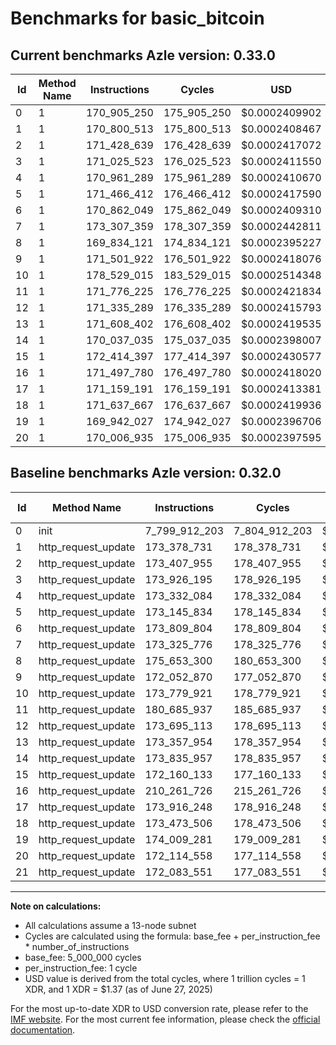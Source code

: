 # Benchmarks for basic_bitcoin

## Current benchmarks Azle version: 0.33.0
| Id | Method Name | Instructions | Cycles | USD | USD/Million Calls | Change |
|-----------|-------------|------------|--------|-----|--------------|-------|
| 0 | 1 | 170_905_250 | 175_905_250 | $0.0002409902 | $240.99 | <font color="green">-7_629_006_953</font> |
| 1 | 1 | 170_800_513 | 175_800_513 | $0.0002408467 | $240.84 | <font color="green">-2_578_218</font> |
| 2 | 1 | 171_428_639 | 176_428_639 | $0.0002417072 | $241.70 | <font color="green">-1_979_316</font> |
| 3 | 1 | 171_025_523 | 176_025_523 | $0.0002411550 | $241.15 | <font color="green">-2_900_672</font> |
| 4 | 1 | 170_961_289 | 175_961_289 | $0.0002410670 | $241.06 | <font color="green">-2_370_795</font> |
| 5 | 1 | 171_466_412 | 176_466_412 | $0.0002417590 | $241.75 | <font color="green">-1_679_422</font> |
| 6 | 1 | 170_862_049 | 175_862_049 | $0.0002409310 | $240.93 | <font color="green">-2_947_755</font> |
| 7 | 1 | 173_307_359 | 178_307_359 | $0.0002442811 | $244.28 | <font color="green">-18_417</font> |
| 8 | 1 | 169_834_121 | 174_834_121 | $0.0002395227 | $239.52 | <font color="green">-5_819_179</font> |
| 9 | 1 | 171_501_922 | 176_501_922 | $0.0002418076 | $241.80 | <font color="green">-550_948</font> |
| 10 | 1 | 178_529_015 | 183_529_015 | $0.0002514348 | $251.43 | <font color="red">+4_749_094</font> |
| 11 | 1 | 171_776_225 | 176_776_225 | $0.0002421834 | $242.18 | <font color="green">-8_909_712</font> |
| 12 | 1 | 171_335_289 | 176_335_289 | $0.0002415793 | $241.57 | <font color="green">-2_359_824</font> |
| 13 | 1 | 171_608_402 | 176_608_402 | $0.0002419535 | $241.95 | <font color="green">-1_749_552</font> |
| 14 | 1 | 170_037_035 | 175_037_035 | $0.0002398007 | $239.80 | <font color="green">-3_798_922</font> |
| 15 | 1 | 172_414_397 | 177_414_397 | $0.0002430577 | $243.05 | <font color="red">+254_264</font> |
| 16 | 1 | 171_497_780 | 176_497_780 | $0.0002418020 | $241.80 | <font color="green">-38_763_946</font> |
| 17 | 1 | 171_159_191 | 176_159_191 | $0.0002413381 | $241.33 | <font color="green">-2_757_057</font> |
| 18 | 1 | 171_637_667 | 176_637_667 | $0.0002419936 | $241.99 | <font color="green">-1_835_839</font> |
| 19 | 1 | 169_942_027 | 174_942_027 | $0.0002396706 | $239.67 | <font color="green">-4_067_254</font> |
| 20 | 1 | 170_006_935 | 175_006_935 | $0.0002397595 | $239.75 | <font color="green">-2_107_623</font> |

## Baseline benchmarks Azle version: 0.32.0
| Id | Method Name | Instructions | Cycles | USD | USD/Million Calls |
|-----------|-------------|------------|--------|-----|--------------|
| 0 | init | 7_799_912_203 | 7_804_912_203 | $0.0106927297 | $10_692.72 |
| 1 | http_request_update | 173_378_731 | 178_378_731 | $0.0002443789 | $244.37 |
| 2 | http_request_update | 173_407_955 | 178_407_955 | $0.0002444189 | $244.41 |
| 3 | http_request_update | 173_926_195 | 178_926_195 | $0.0002451289 | $245.12 |
| 4 | http_request_update | 173_332_084 | 178_332_084 | $0.0002443150 | $244.31 |
| 5 | http_request_update | 173_145_834 | 178_145_834 | $0.0002440598 | $244.05 |
| 6 | http_request_update | 173_809_804 | 178_809_804 | $0.0002449694 | $244.96 |
| 7 | http_request_update | 173_325_776 | 178_325_776 | $0.0002443063 | $244.30 |
| 8 | http_request_update | 175_653_300 | 180_653_300 | $0.0002474950 | $247.49 |
| 9 | http_request_update | 172_052_870 | 177_052_870 | $0.0002425624 | $242.56 |
| 10 | http_request_update | 173_779_921 | 178_779_921 | $0.0002449285 | $244.92 |
| 11 | http_request_update | 180_685_937 | 185_685_937 | $0.0002543897 | $254.38 |
| 12 | http_request_update | 173_695_113 | 178_695_113 | $0.0002448123 | $244.81 |
| 13 | http_request_update | 173_357_954 | 178_357_954 | $0.0002443504 | $244.35 |
| 14 | http_request_update | 173_835_957 | 178_835_957 | $0.0002450053 | $245.00 |
| 15 | http_request_update | 172_160_133 | 177_160_133 | $0.0002427094 | $242.70 |
| 16 | http_request_update | 210_261_726 | 215_261_726 | $0.0002949086 | $294.90 |
| 17 | http_request_update | 173_916_248 | 178_916_248 | $0.0002451153 | $245.11 |
| 18 | http_request_update | 173_473_506 | 178_473_506 | $0.0002445087 | $244.50 |
| 19 | http_request_update | 174_009_281 | 179_009_281 | $0.0002452427 | $245.24 |
| 20 | http_request_update | 172_114_558 | 177_114_558 | $0.0002426469 | $242.64 |
| 21 | http_request_update | 172_083_551 | 177_083_551 | $0.0002426045 | $242.60 |



---

**Note on calculations:**
- All calculations assume a 13-node subnet
- Cycles are calculated using the formula: base_fee + per_instruction_fee \* number_of_instructions
- base_fee: 5_000_000 cycles
- per_instruction_fee: 1 cycle
- USD value is derived from the total cycles, where 1 trillion cycles = 1 XDR, and 1 XDR = $1.37 (as of June 27, 2025)

For the most up-to-date XDR to USD conversion rate, please refer to the [IMF website](https://www.imf.org/external/np/fin/data/rms_sdrv.aspx).
For the most current fee information, please check the [official documentation](https://internetcomputer.org/docs/references/cycles-cost-formulas).